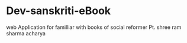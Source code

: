 # Dev-sanskriti-eBook
web Application for familliar with books of social reformer Pt. shree ram sharma acharya
